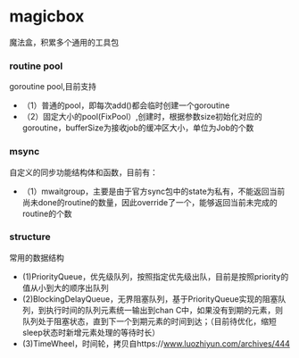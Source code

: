 # magicbox
魔法盒，积累多个通用的工具包
### routine pool
goroutine pool,目前支持
* （1）普通的pool，即每次add()都会临时创建一个goroutine
* （2）固定大小的pool(FixPool）,创建时，根据参数size初始化对应的goroutine，bufferSize为接收job的缓冲区大小，单位为Job的个数
### msync
自定义的同步功能结构体和函数，目前有：
* （1）mwaitgroup，主要是由于官方sync包中的state为私有，不能返回当前尚未done的routine的数量，因此override了一个，能够返回当前未完成的routine的个数
### structure
常用的数据结构
* (1)PriorityQueue，优先级队列，按照指定优先级出队，目前是按照priority的值从小到大的顺序出队列
* (2)BlockingDelayQueue，无界阻塞队列，基于PriorityQueue实现的阻塞队列，到执行时间的队列元素统一输出到chan C中，如果没有到期的元素，则队列处于阻塞状态，直到下一个到期元素的时间到达；（目前待优化，缩短sleep状态时新增元素处理的等待时长）
* (3)TimeWheel，时间轮，拷贝自https://www.luozhiyun.com/archives/444
